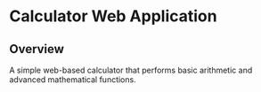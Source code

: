 # Calculator Web Application

## Overview
A simple web-based calculator that performs basic arithmetic and advanced mathematical functions.

